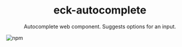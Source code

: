 <h1 align="center">
  eck-autocomplete
</h1>

<p align="center">
  Autocomplete web component. Suggests options for an input.
</p>

![npm](https://img.shields.io/npm/v/eck-autocomplete)
